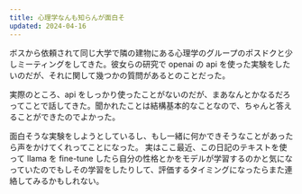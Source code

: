 ```yaml
---
title: 心理学なんも知らんが面白そ
updated: 2024-04-16
---
```


ボスから依頼されて同じ大学で隣の建物にある心理学のグループのポスドクと少しミーティングをしてきた。彼女らの研究で openai の api を使った実験をしたいのだが、それに関して幾つかの質問があるとのことだった。

実際のところ、api をしっかり使ったことがないのだが、まあなんとかなるだろってことで話してきた。聞かれたことは結構基本的なことなので、ちゃんと答えることができたのでよかった。

面白そうな実験をしようとしているし、もし一緒に何かできそうなことがあったら声をかけてくれってことになった。
実はここ最近、この日記のテキストを使って llama を fine-tune したら自分の性格とかをモデルが学習するのかと気になっていたのでもしその学習をしたりして、評価するタイミングになったらまた連絡してみるかもしれない。
